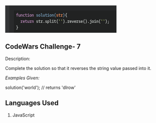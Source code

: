 ![.:Reversed Strings.:.](codeWars7.png)

## CodeWars Challenge- 7

Description:

Complete the solution so that it reverses the string value passed into it.

*Examples Given:*

solution('world'); // returns 'dlrow'

## Languages Used

1. JavaScript
